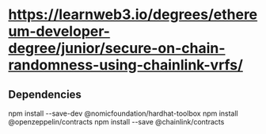 # https://learnweb3.io/degrees/ethereum-developer-degree/junior/secure-on-chain-randomness-using-chainlink-vrfs/

## Dependencies
npm install --save-dev @nomicfoundation/hardhat-toolbox
npm install @openzeppelin/contracts
npm install --save @chainlink/contracts
